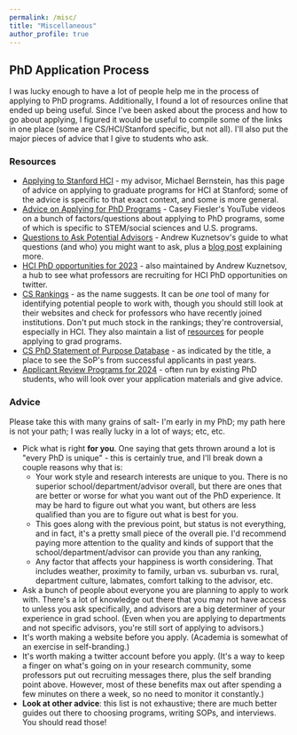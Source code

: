 ```yaml
---
permalink: /misc/
title: "Miscellaneous"
author_profile: true
---
```


## PhD Application Process

I was lucky enough to have a lot of people help me in the process of applying to PhD programs. Additionally, I found a lot of resources online that ended up being useful. Since I've been asked about the process and how to go about applying, I figured it would be useful to compile some of the links in one place (some are CS/HCI/Stanford specific, but not all). I'll also put the major pieces of advice that I give to students who ask.

### Resources
* [Applying to Stanford HCI](https://hci.stanford.edu/msb/faq/#applying) - my advisor, Michael Bernstein, has this page of advice on applying to graduate programs for HCI at Stanford; some of the advice is specific to that exact context, and some is more general.
* [Advice on Applying for PhD Programs](https://www.youtube.com/playlist?list=PLPA3GFqdHv_oL8gRg-44TmvMzjcFRMH4I) - Casey Fiesler's YouTube videos on a bunch of factors/questions about applying to PhD programs, some of which is specific to STEM/social sciences and U.S. programs.
* [Questions to Ask Potential Advisors](http://www.andrewkuz.net/cs-hci-research-hub/) - Andrew Kuznetsov's guide to what questions (and who) you might want to ask, plus a [blog post](https://blog.ml.cmu.edu/2020/03/02/questions-to-ask-a-prospective-ph-d-advisor-on-visit-day-with-thorough-and-forthright-explanations/) explaining more.
* [HCI PhD opportunities for 2023](http://www.andrewkuz.net/hci-opportunities-2023.html) - also maintained by Andrew Kuznetsov, a hub to see what professors are recruiting for HCI PhD opportunities on twitter.
* [CS Rankings](https://csrankings.org/#/index?chi&world) - as the name suggests. It can be _one_ tool of many for identifying potential people to work with, though you should still look at their websites and check for professors who have recently joined institutions. Don't put much stock in the rankings; they're controversial, especially in HCI. They also maintain a list of [resources](https://csrankings.org/#/index?chi&world) for people applying to grad programs.
* [CS PhD Statement of Purpose Database](https://cs-sop.org/) - as indicated by the title, a place to see the SoP's from successful applicants in past years.
* [Applicant Review Programs for 2024](https://www.andrewkuz.net/public/dashboards/cs-hci-phd-application-review-programs/2024/html/cs-hci-phd-application-review-programs-2024.html) - often run by existing PhD students, who will look over your application materials and give advice.


### Advice

Please take this with many grains of salt- I'm early in my PhD; my path here is not your path; I was really lucky in a lot of ways; etc, etc.

* Pick what is right __for you__. One saying that gets thrown around a lot is "every PhD is unique" - this is certainly true, and I'll break down a couple reasons why that is:
  * Your work style and research interests are unique to you. There is no superior school/department/advisor overall, but there are ones that are better or worse for what you want out of the PhD experience. It may be hard to figure out what you want, but others are less qualified than you are to figure out what is best for you. 
  * This goes along with the previous point, but status is not everything, and in fact, it's a pretty small piece of the overall pie. I'd recommend paying more attention to the quality and kinds of support that the school/department/advisor can provide you than any ranking,
  * Any factor that affects your happiness is worth considering. That includes weather, proximity to family, urban vs. suburban vs. rural, department culture, labmates, comfort talking to the advisor, etc.
* Ask a bunch of people about everyone you are planning to apply to work with. There's a lot of knowledge out there that you may not have access to unless you ask specifically, and advisors are a big determiner of your experience in grad school. (Even when you are applying to departments and not specific advisors, you're still sort of applying to advisors.)
* It's worth making a website before you apply. (Academia is somewhat of an exercise in self-branding.)
* It's worth making a twitter account before you apply. (It's a way to keep a finger on what's going on in your research community, some professors put out recruiting messages there, plus the self branding point above. However, most of these benefits max out after spending a few minutes on there a week, so no need to monitor it constantly.)
* __Look at other advice__: this list is not exhaustive; there are much better guides out there to choosing programs, writing SOPs, and interviews. You should read those!
